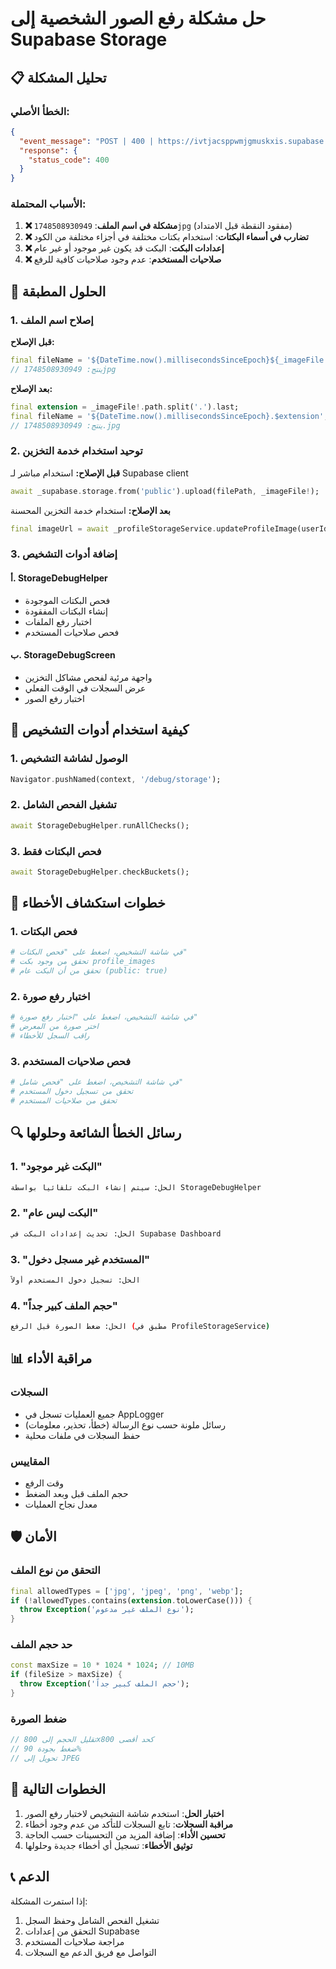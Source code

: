 # حل مشكلة رفع الصور الشخصية إلى Supabase Storage

## 📋 تحليل المشكلة

### الخطأ الأصلي:
```json
{
  "event_message": "POST | 400 | https://ivtjacsppwmjgmuskxis.supabase.co/storage/v1/object/public/profile_images/1748508930949jpg",
  "response": {
    "status_code": 400
  }
}
```

### الأسباب المحتملة:

1. **❌ مشكلة في اسم الملف**: `1748508930949jpg` (مفقود النقطة قبل الامتداد)
2. **❌ تضارب في أسماء البكتات**: استخدام بكتات مختلفة في أجزاء مختلفة من الكود
3. **❌ إعدادات البكت**: البكت قد يكون غير موجود أو غير عام
4. **❌ صلاحيات المستخدم**: عدم وجود صلاحيات كافية للرفع

## 🔧 الحلول المطبقة

### 1. إصلاح اسم الملف

**قبل الإصلاح:**
```dart
final fileName = '${DateTime.now().millisecondsSinceEpoch}${_imageFile!.path.split('.').last}';
// ينتج: 1748508930949jpg
```

**بعد الإصلاح:**
```dart
final extension = _imageFile!.path.split('.').last;
final fileName = '${DateTime.now().millisecondsSinceEpoch}.$extension';
// ينتج: 1748508930949.jpg
```

### 2. توحيد استخدام خدمة التخزين

**قبل الإصلاح:** استخدام مباشر لـ Supabase client
```dart
await _supabase.storage.from('public').upload(filePath, _imageFile!);
```

**بعد الإصلاح:** استخدام خدمة التخزين المحسنة
```dart
final imageUrl = await _profileStorageService.updateProfileImage(userId, _imageFile!);
```

### 3. إضافة أدوات التشخيص

#### أ. StorageDebugHelper
- فحص البكتات الموجودة
- إنشاء البكتات المفقودة
- اختبار رفع الملفات
- فحص صلاحيات المستخدم

#### ب. StorageDebugScreen
- واجهة مرئية لفحص مشاكل التخزين
- عرض السجلات في الوقت الفعلي
- اختبار رفع الصور

## 🚀 كيفية استخدام أدوات التشخيص

### 1. الوصول لشاشة التشخيص
```dart
Navigator.pushNamed(context, '/debug/storage');
```

### 2. تشغيل الفحص الشامل
```dart
await StorageDebugHelper.runAllChecks();
```

### 3. فحص البكتات فقط
```dart
await StorageDebugHelper.checkBuckets();
```

## 📝 خطوات استكشاف الأخطاء

### 1. فحص البكتات
```bash
# في شاشة التشخيص، اضغط على "فحص البكتات"
# تحقق من وجود بكت profile_images
# تحقق من أن البكت عام (public: true)
```

### 2. اختبار رفع صورة
```bash
# في شاشة التشخيص، اضغط على "اختبار رفع صورة"
# اختر صورة من المعرض
# راقب السجل للأخطاء
```

### 3. فحص صلاحيات المستخدم
```bash
# في شاشة التشخيص، اضغط على "فحص شامل"
# تحقق من تسجيل دخول المستخدم
# تحقق من صلاحيات المستخدم
```

## 🔍 رسائل الخطأ الشائعة وحلولها

### 1. "البكت غير موجود"
```bash
الحل: سيتم إنشاء البكت تلقائياً بواسطة StorageDebugHelper
```

### 2. "البكت ليس عام"
```bash
الحل: تحديث إعدادات البكت في Supabase Dashboard
```

### 3. "المستخدم غير مسجل دخول"
```bash
الحل: تسجيل دخول المستخدم أولاً
```

### 4. "حجم الملف كبير جداً"
```bash
الحل: ضغط الصورة قبل الرفع (مطبق في ProfileStorageService)
```

## 📊 مراقبة الأداء

### السجلات
- جميع العمليات تسجل في AppLogger
- رسائل ملونة حسب نوع الرسالة (خطأ، تحذير، معلومات)
- حفظ السجلات في ملفات محلية

### المقاييس
- وقت الرفع
- حجم الملف قبل وبعد الضغط
- معدل نجاح العمليات

## 🛡️ الأمان

### التحقق من نوع الملف
```dart
final allowedTypes = ['jpg', 'jpeg', 'png', 'webp'];
if (!allowedTypes.contains(extension.toLowerCase())) {
  throw Exception('نوع الملف غير مدعوم');
}
```

### حد حجم الملف
```dart
const maxSize = 10 * 1024 * 1024; // 10MB
if (fileSize > maxSize) {
  throw Exception('حجم الملف كبير جداً');
}
```

### ضغط الصورة
```dart
// تقليل الحجم إلى 800x800 كحد أقصى
// ضغط بجودة 90%
// تحويل إلى JPEG
```

## 🔄 الخطوات التالية

1. **اختبار الحل**: استخدم شاشة التشخيص لاختبار رفع الصور
2. **مراقبة السجلات**: تابع السجلات للتأكد من عدم وجود أخطاء
3. **تحسين الأداء**: إضافة المزيد من التحسينات حسب الحاجة
4. **توثيق الأخطاء**: تسجيل أي أخطاء جديدة وحلولها

## 📞 الدعم

إذا استمرت المشكلة:
1. تشغيل الفحص الشامل وحفظ السجل
2. التحقق من إعدادات Supabase
3. مراجعة صلاحيات المستخدم
4. التواصل مع فريق الدعم مع السجلات
